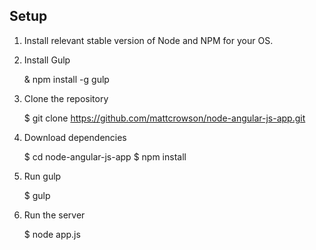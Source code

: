 ## Setup

1. Install relevant stable version of Node and NPM for your OS.

2. Install Gulp

    & npm install -g gulp

3. Clone the repository

    $ git clone https://github.com/mattcrowson/node-angular-js-app.git

4. Download dependencies

    $ cd node-angular-js-app
    $ npm install

5. Run gulp

    $ gulp

6. Run the server

    $ node app.js
